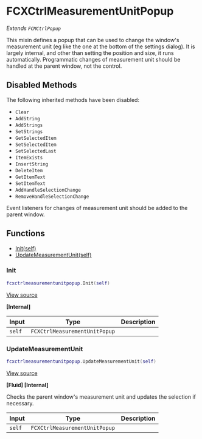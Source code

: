 # FCXCtrlMeasurementUnitPopup

*Extends `FCMCtrlPopup`*

This mixin defines a popup that can be used to change the window's measurement unit (eg like the one at the bottom of the settings dialog). It is largely internal, and other than setting the position and size, it runs automatically.
Programmatic changes of measurement unit should be handled at the parent window, not the control.

## Disabled Methods
The following inherited methods have been disabled:
- `Clear`
- `AddString`
- `AddStrings`
- `SetStrings`
- `GetSelectedItem`
- `SetSelectedItem`
- `SetSelectedLast`
- `ItemExists`
- `InsertString`
- `DeleteItem`
- `GetItemText`
- `SetItemText`
- `AddHandleSelectionChange`
- `RemoveHandleSelectionChange`

Event listeners for changes of measurement unit should be added to the parent window.

## Functions

- [Init(self)](#init)
- [UpdateMeasurementUnit(self)](#updatemeasurementunit)

### Init

```lua
fcxctrlmeasurementunitpopup.Init(self)
```

[View source](https://github.com/finale-lua/lua-scripts/tree/master/src/mixin/FCXCtrlMeasurementUnitPopup.lua#L61)

**[Internal]**

| Input | Type | Description |
| ----- | ---- | ----------- |
| `self` | `FCXCtrlMeasurementUnitPopup` |  |

### UpdateMeasurementUnit

```lua
fcxctrlmeasurementunitpopup.UpdateMeasurementUnit(self)
```

[View source](https://github.com/finale-lua/lua-scripts/tree/master/src/mixin/FCXCtrlMeasurementUnitPopup.lua#L90)

**[Fluid] [Internal]**

Checks the parent window's measurement unit and updates the selection if necessary.

| Input | Type | Description |
| ----- | ---- | ----------- |
| `self` | `FCXCtrlMeasurementUnitPopup` |  |

